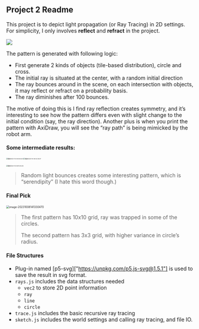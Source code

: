 ## Project 2 Readme

This project is to depict light propagation (or Ray Tracing) in 2D settings. For simplicity, I only involves **reflect** and **refract** in the project. 

![](https://blogassets.leverageedu.com/blog/wp-content/uploads/2020/04/16224940/Reflection-Of-Light-1-1024x640.png)

The pattern is generated with following logic:

* First generate 2 kinds of objects (tile-based distribution), circle and cross.
* The initial ray is situated at the center, with a random initial direction
* The ray bounces around in the scene, on each intersection with objects, it may reflect or refract on a probability basis.
* The ray diminishes after 100 bounces.



The motive of doing this is I find ray reflection creates symmetry, and it’s interesting to see how the pattern differs even with slight change to the initial condition (say, the ray direction).  Another plus is when you print the pattern with AxiDraw, you will see the “ray path” is being mimicked by the robot arm.



#### Some intermediate results:

<img src="https://s2.loli.net/2023/10/08/fJbsHztSGoXVPNg.png" alt="截屏2023-10-06 09.45.07" style="zoom: 25%;" /><img src="https://s2.loli.net/2023/10/08/dGH98ncCis6wJQZ.png" alt="截屏2023-10-06 02.35.07" style="zoom:25%;" />

<img src="https://s2.loli.net/2023/10/09/reIMNbUoDzZpYBE.png" alt="截屏2023-10-06 10.05.05" style="zoom:25%;" />

> Random light bounces creates some interesting pattern, which is “serendipity” (I hate this word though.)



#### Final Pick

<img src="https://s2.loli.net/2023/10/09/zKAuaybIFNjv24k.png" alt="image-20231008141330470" style="zoom:50%;" />

> The first pattern has 10x10 grid, ray was trapped in some of the circles.
>
> The second pattern has 3x3 grid, with higher variance in circle’s radius.



#### File Structures

* Plug-in named [p5-svg]["https://unpkg.com/p5.js-svg@1.5.1"] is used to save the result in svg format.
* `rays.js` includes the data structures needed
  * `vec2` to store 2D point information
  * `ray` 
  * `line`
  * `circle`
* `trace.js` includes the basic recursive ray tracing
* `sketch.js` includes the world settings and calling ray tracing, and file IO.
